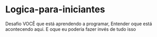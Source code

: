 # Logica-para-iniciantes
Desafio VOCÊ que está aprendendo a programar, Entender oque está acontecendo aqui. E oque eu poderia fazer invés de tudo isso
